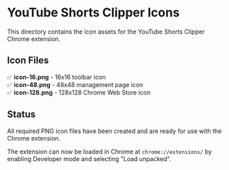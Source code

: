 # YouTube Shorts Clipper Icons

This directory contains the icon assets for the YouTube Shorts Clipper Chrome extension.

## Icon Files

✅ **icon-16.png** - 16x16 toolbar icon  
✅ **icon-48.png** - 48x48 management page icon  
✅ **icon-128.png** - 128x128 Chrome Web Store icon  

## Status

All required PNG icon files have been created and are ready for use with the Chrome extension.

The extension can now be loaded in Chrome at `chrome://extensions/` by enabling Developer mode and selecting "Load unpacked". 